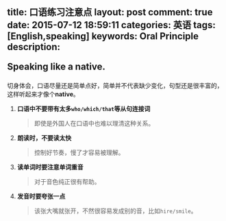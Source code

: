 title: 口语练习注意点
layout: post
comment: true
date: 2015-07-12 18:59:11
categories: 英语
tags: [English,speaking]
keywords: Oral Principle
description: <div class="note info"><p>Speaking like a native.</p></div>
---
切身体会，口语尽量还是简单点好，简单并不代表缺少变化，句型还是很丰富的，这样听起来才像个**native**。

1. **口语中不要带有太多`who/which/that`等从句连接词**

    >即使是外国人在口语中也难以理清这种关系。

2. **朗读时，不要读太快**

    >控制好节奏，慢了才容易被理解。

3. **读单词时要注意单词重音**

    >对于音色纯正很有帮助。

4. **发音时要夸张一点**

    >该张大嘴就张开，不然很容易发成别的音，比如`hire/smile`。
